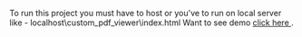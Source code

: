 To run this project you must have to host or you've to run on local server like - localhost\custom_pdf_viewer\index.html
Want to see demo <a href='https://connectwithfiroz.github.io/custom_pdf_viewer/index.html' target='_blank'> click here </a>.
